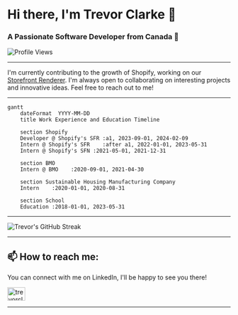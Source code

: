 <div align="left">

# Hi there, I'm Trevor Clarke 👋

### A Passionate Software Developer from Canada 🍁

![Profile Views](https://komarev.com/ghpvc/?username=trevor-clarke&color=0e75b6&style=flat)

</div>

---

I'm currently contributing to the growth of Shopify, working on our [Storefront Renderer](https://shopify.engineering/how-shopify-reduced-storefront-response-times-rewrite). I'm always open to collaborating on interesting projects and innovative ideas. Feel free to reach out to me!

---

```mermaid
gantt
    dateFormat  YYYY-MM-DD
    title Work Experience and Education Timeline

    section Shopify
    Developer @ Shopify's SFR :a1, 2023-09-01, 2024-02-09
    Intern @ Shopify's SFR    :after a1, 2022-01-01, 2023-05-31
    Intern @ Shopify's SFN :2021-05-01, 2021-12-31

    section BMO
    Intern @ BMO    :2020-09-01, 2021-04-30

    section Sustainable Housing Manufacturing Company
    Intern    :2020-01-01, 2020-08-31

    section School
    Education :2018-01-01, 2023-05-31
```

---

<div align="left">

![Trevor's GitHub Streak](https://github-readme-streak-stats.herokuapp.com/?user=trevor-clarke)

</div>

---

## 📫 How to reach me:

You can connect with me on LinkedIn, I'll be happy to see you there!

<a href="https://linkedin.com/in/trevorclarketc" target="blank">
<img align="center" src="https://raw.githubusercontent.com/rahuldkjain/github-profile-readme-generator/master/src/images/icons/Social/linked-in-alt.svg" alt="trevorclarketc" height="30" width="40" />
</a>

---
